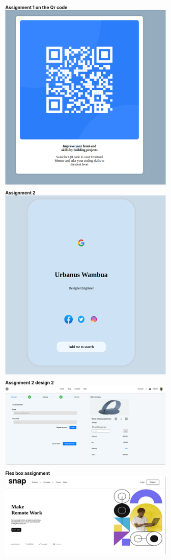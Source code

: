 
**Assignment 1 on the Qr code**
![alt text](./resources/image.png)

**Assignment 2**
![alt text](./resources/image-1.png)

**Assgnment 2 design 2**
![alt text](./resources/image-2.png)

**Flex box assignment**
![alt text](./resources/image-3.png)